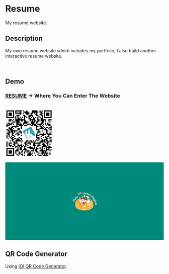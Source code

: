 # Resume

My resume website.
<br/>

## Description

<p>My own resume website which includes my portfolio, I also build another interactive resume website. </p>
<br/>

## Demo

### **[RESUME](http://www.yschen25.com/portfolio/interactiveResume/) -> Where You Can Enter The Website**

<br/>
<img src="qrCode.png" alt="Resume" title="Resume" width="30%">
<br/>

<p align="center">
   <img src="img/Resume_01.gif" alt="Resume" title="Resume">
</p>

## QR Code Generator
Using [IOI QR Code Generator](https://qr.ioi.tw/zh/).
<br/>
<br/>
